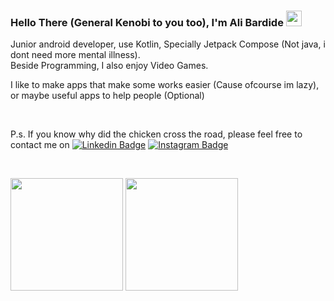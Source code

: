 ### Hello There (General Kenobi to you too), I'm Ali Bardide <img src="https://media.giphy.com/media/hvRJCLFzcasrR4ia7z/giphy.gif" width="25px">

Junior android developer, use Kotlin, Specially Jetpack Compose (Not java, i dont need more mental illness).</br>
Beside Programming, I also enjoy Video Games.

I like to make apps that make some works easier (Cause ofcourse im lazy),</br>
or maybe useful apps to help people (Optional)

</br>

P.s. If you know why did the chicken cross the road, please feel free to contact me on 
[![Linkedin Badge](https://img.shields.io/badge/-LinkedIn-0e76a8?style=flat-square&logo=Linkedin&logoColor=white)](https://linkedin.com/in/alibardide)
[![Instagram Badge](https://img.shields.io/badge/-Instagram-e4405f?style=flat-square&logo=Instagram&logoColor=white)](https://instagram.com/alibardide.5124/)

</br>

<p>
  <img height="180em" src="https://github-readme-stats.vercel.app/api?username=alibardide5124&show_icons=true&hide_border=true&&count_private=true&include_all_commits=true&theme=radical" />
  <img height="180em" src="https://github-readme-stats.vercel.app/api/top-langs/?username=alibardide5124&exclude_repo=KNN-Image-Classification&show_icons=true&hide_border=true&layout=compact&langs_count=8&theme=radical"/>
</p>
